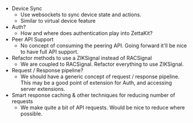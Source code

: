 * Device Sync
  * Use websockets to sync device state and actions.
  * Similar to virtual device feature
* Auth?
  * How and where does authentication play into ZettaKit?
* Peer API Support
  * No concept of consuming the peering API. Going forward it'll be nice to have full API support.
* Refactor methods to use a ZIKSignal instead of RACSignal
  * We are coupled to RACSignal. Refactor everything to use ZIKSignal.
* Request / Response pipeline?
  * We should have a generic concept of request / response pipeline. This may be a good point of extension for Auth, and accessing server extensions.
* Smart response caching & other techniques for reducing number of requests
  * We make quite a bit of API requests. Would be nice to reduce where possible.
